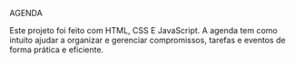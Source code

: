 AGENDA

Este projeto foi feito com HTML, CSS E JavaScript. A agenda tem como intuito ajudar a organizar e gerenciar compromissos, tarefas e eventos de forma prática e eficiente.
